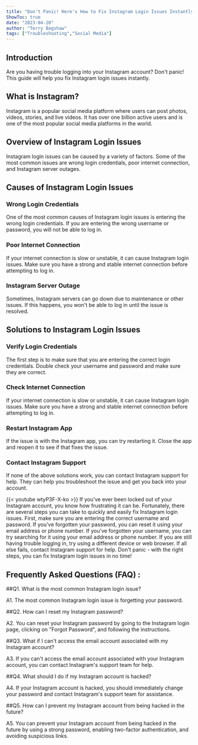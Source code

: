 ```yaml
---
title: "Don't Panic! Here's How to Fix Instagram Login Issues Instantly!"
ShowToc: true 
date: "2023-04-20"
author: "Terry Bagshaw" 
tags: ["Troubleshooting","Social Media"]
---
```

## Introduction

Are you having trouble logging into your Instagram account? Don't panic! This guide will help you fix Instagram login issues instantly.

## What is Instagram?

Instagram is a popular social media platform where users can post photos, videos, stories, and live videos. It has over one billion active users and is one of the most popular social media platforms in the world.

## Overview of Instagram Login Issues

Instagram login issues can be caused by a variety of factors. Some of the most common issues are wrong login credentials, poor internet connection, and Instagram server outages.

## Causes of Instagram Login Issues

### Wrong Login Credentials

One of the most common causes of Instagram login issues is entering the wrong login credentials. If you are entering the wrong username or password, you will not be able to log in.

### Poor Internet Connection

If your internet connection is slow or unstable, it can cause Instagram login issues. Make sure you have a strong and stable internet connection before attempting to log in.

### Instagram Server Outage

Sometimes, Instagram servers can go down due to maintenance or other issues. If this happens, you won't be able to log in until the issue is resolved.

## Solutions to Instagram Login Issues

### Verify Login Credentials

The first step is to make sure that you are entering the correct login credentials. Double check your username and password and make sure they are correct.

### Check Internet Connection

If your internet connection is slow or unstable, it can cause Instagram login issues. Make sure you have a strong and stable internet connection before attempting to log in.

### Restart Instagram App

If the issue is with the Instagram app, you can try restarting it. Close the app and reopen it to see if that fixes the issue.

### Contact Instagram Support

If none of the above solutions work, you can contact Instagram support for help. They can help you troubleshoot the issue and get you back into your account.

{{< youtube wtyP3F-X-ko >}} 
If you've ever been locked out of your Instagram account, you know how frustrating it can be. Fortunately, there are several steps you can take to quickly and easily fix Instagram login issues. First, make sure you are entering the correct username and password. If you've forgotten your password, you can reset it using your email address or phone number. If you've forgotten your username, you can try searching for it using your email address or phone number. If you are still having trouble logging in, try using a different device or web browser. If all else fails, contact Instagram support for help. Don't panic - with the right steps, you can fix Instagram login issues in no time!

## Frequently Asked Questions (FAQ) :
##Q1. What is the most common Instagram login issue?

A1. The most common Instagram login issue is forgetting your password.

##Q2. How can I reset my Instagram password?

A2. You can reset your Instagram password by going to the Instagram login page, clicking on "Forgot Password", and following the instructions.

##Q3. What if I can't access the email account associated with my Instagram account?

A3. If you can't access the email account associated with your Instagram account, you can contact Instagram's support team for help.

##Q4. What should I do if my Instagram account is hacked?

A4. If your Instagram account is hacked, you should immediately change your password and contact Instagram's support team for assistance.

##Q5. How can I prevent my Instagram account from being hacked in the future?

A5. You can prevent your Instagram account from being hacked in the future by using a strong password, enabling two-factor authentication, and avoiding suspicious links.


